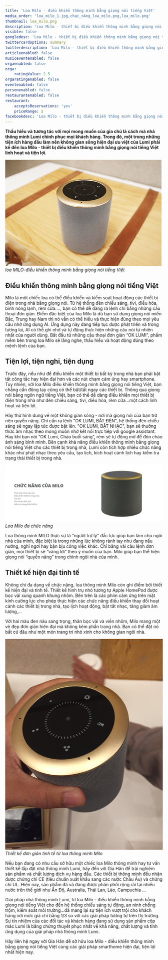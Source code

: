 ```yaml
---
title: 'Loa Milo - điều khiển thông minh bằng giọng nói tiếng Việt'
media_order: 'loa_milo_1.jpg,chac_nAng_loa_milo.png,loa_milo.png'
thumbnail: loa_milo.png
description: 'Loa Milo - thiết bị điều khiển thông minh bằng giọng nói tiếng Việt linh hoạt và tiện lợi.'
visible: false
googledesc: 'Loa Milo - thiết bị điều khiển thông minh bằng giọng nói tiếng Việt linh hoạt và tiện lợi.'
twittercardoptions: summary
twitterdescription: 'Loa Milo - thiết bị điều khiển thông minh bằng giọng nói tiếng Việt linh hoạt và tiện lợi.'
articleenabled: false
musiceventenabled: false
orgaenabled: false
orga:
    ratingValue: 2.5
orgaratingenabled: false
eventenabled: false
personenabled: false
restaurantenabled: false
restaurant:
    acceptsReservations: 'yes'
    priceRange: $
facebookdesc: 'Loa Milo - thiết bị điều khiển thông minh bằng giọng nói tiếng Việt linh hoạt và tiện lợi.'
---
```


**Thấu hiểu và tương tác với mọi mong muốn của gia chủ là cách mà nhà thông minh Lumi chinh phục mọi khách hàng. Trong đó, một trong những tiện ích hàng đầu làm nên không gian sống hiện đại ưu việt của Lumi phải kể đến loa Milo - thiết bị điều khiển thông minh bằng giọng nói tiếng Việt linh hoạt và tiện lợi.**

![loa MILO-điều khiển thông minh bằng giọng nói tiếng Việt](loa_milo.png)
_loa MILO-điều khiển thông minh bằng giọng nói tiếng Việt_

## Điều khiển thông minh bằng giọng nói tiếng Việt

Milo là một chiếc loa có thể điều khiển và kiểm soát hoạt động các thiết bị điện trong nhà bằng giọng nói. Từ hệ thống đèn chiếu sáng, tivi, điều hòa, bình nóng lạnh, rèm cửa...., bạn có thể dễ dàng ra lệnh chi bằng những câu thoại đơn giản. 
Điểm đặc biệt của loa Milo là dù bạn sử dụng giọng nói miền Bắc, Trung hay Nam thì nó vẫn có thể hiểu và thực hiện đúng theo mọi yêu cầu nhờ ứng dụng AI. Ứng dụng này đang tiếp tục được phát triển và trong tương lai, AI có thể ghi nhớ và tự động thực hiện những câu nói tự nhiên nhất của người dùng. Bắt đầu từ những câu thoại đơn giản “OK LUMI”, phẩm mềm bên trong loa Milo sẽ lắng nghe, thấu hiểu và hoạt động đúng theo mệnh lệnh của bạn.

## Tiện lợi, tiện nghi, tiện dụng

Trước đây, nếu như để điều khiển một thiết bị bất kỳ trong nhà bạn phải bật tắt công tắc hay hiện đại hơn và các nút chạm cảm ứng hay smartphone. Tuy nhiên, với loa Milo điều khiển thông minh bằng giọng nói tiếng Việt, bạn chẳng cần động tay cũng có thể bật/tắt ngay các thiết bị. Thông qua giọng nói bằng ngôn ngữ tiếng Việt, bạn có thể dễ dàng điều khiển mọi thiết bị điện trong nhà như đèn chiếu sáng, tivi, điều hòa, rèm cửa...một cách linh hoạt và tiện lợi.

Hãy thử hình dung về một không gian sống - nơi mà giọng nói của bạn trở nên quyền năng. Chỉ cần ra lệnh "OK LUMI, BẬT ĐÈN", hệ thống đèn chiếu sáng sẽ ngay lập tức được bật lên. "OK LUMI, BẬT NHẠC", bạn sẽ thưởng thức âm nhạc theo mong muốn nhờ kết nối trực tiếp với google assistant. Hay khi bạn nói “OK Lumi, Chào buổi sáng”, rèm sẽ tự động mở để đón chào ánh sáng bình minh. 
Bên cạnh khả năng điều khiển thông minh bằng giọng nói tiếng Việt cho các thiết bị trong nhà, Lumi còn tích hợp nhiều chức năng khác như phát nhạc theo yêu cầu, tạo lịch, kích hoạt cảnh lịch hay kiểm tra trạng thái thiết bị trong nhà. 

![Loa Milo đa chức năng](chac_nAng_loa_milo.png)
_Loa Milo đa chức năng_

Loa thông minh MILO thực sự là “người trợ lý” đắc lực giúp bạn làm chủ ngôi nhà của mình, đặc biệt là trong những lúc không rảnh tay như đang nấu nướng, nghỉ ngơi hay bận bịu công việc khác. Chỉ bằng vài câu lệnh đơn giản, mọi thiết bị sẽ “vâng lời” theo ý muốn của bạn. Milo giúp bạn thể hiện giọng nói “quyền năng” trong chính ngôi nhà của mình.

## Thiết kế hiện đại tinh tế

Không chỉ đa dạng về chức năng, loa thông minh Milo còn ghi điểm bởi thiết kế hiện đại và tinh tế. Thiết kế hình trụ nhỏ tương tự Apple HomePod được bọc vải xung quanh khung nhôm. Bên trên là các phím cảm ứng trên mặt kính cường lực cho phép thực hiện các chức năng điều khiển thay đổi hoạt cảnh các thiết bị trong nhà, tạo lịch hoạt động, bật tắt nhạc, tăng giảm âm lượng,…

Với hai màu đen nâu sang trọng, thân bọc vải và viền nhôm, Milo mang một vẻ đẹp đơn giản hiện đại mà không kém phần trang nhã. Bạn có thể đặt nó bất cứ đâu như một món trang trí nhỏ xinh cho không gian ngôi nhà.

![Thiết kế đơn giản tinh tế từ loa thông minh Milo](loa_milo_1.jpg)
_Thiết kế đơn giản tinh tế từ loa thông minh Milo_

Nếu bạn đang có nhu cầu sở hữu một chiếc loa Milo thông minh hay tư vấn thiết kế lắp đặt nhà thông minh Lumi, hãy đến với Gia Hân để trải nghiệm sản phẩm và chất lượng dịch vụ hàng đầu. 
Các thiết bị thông minh đều nhận được chứng chỉ CE (tiêu chuẩn xuất khẩu sang các nước Châu Âu) và chứng chỉ UL. Hiện nay, sản phẩm đã và đang được phân phối rộng rãi tại nhiều nước trên thế giới như Ấn Độ, Australia, Thái Lan, Lào, Campuchia …

Giải pháp nhà thông minh Lumi, từ loa Milo - điều khiển thông minh bằng giọng nói tiếng Việt cho đến hệ thống chiếu sáng tự động, an ninh chống trộm, kiểm soát môi trường...đã mang lại sự tiện ích vượt trội cho khách hàng với mức giá chỉ bằng 1/3 so với các giải pháp tương tự trên thị trường. Sự tín nhiệm của các đối tác và khách hàng đang sử dụng sản phẩm cộp mác Lumi là bằng chứng thuyết phục nhất về khả năng, chất lượng và tính ứng dụng của giải pháp nhà thông minh Lumi.  

Hãy liên hệ ngay với Gia Hân để sở hữu loa Milo - điều khiển thông minh bằng giọng nói tiếng Việt cùng các giải pháp smarthome hiện đại, tiện lợi nhất hiện nay.

